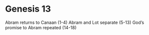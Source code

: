 # Genesis 13

Abram returns to Canaan (1-4)
Abram and Lot separate (5-13)
God’s promise to Abram repeated (14-18)
